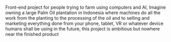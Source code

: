 Front-end project for people trying to farm using computers and AI, Imagine owning a large Palm Oil plantation in Indonesia where machines do all the work from the planting to the processing of the oil and to selling and marketing everything done from your phone, tablet, VR or whatever device humans shall be using in the future, this project is ambitious but nowhere near the finished product
